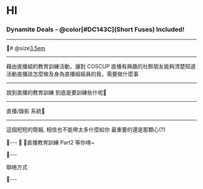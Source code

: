 # HI
### Dynamite Deals - @color[#DC143C](Short Fuses) Included!

---

# @size[3.5em](目的)

---

藉由直播組的教育訓練活動，讓對 COSCUP 直播有興趣的社群朋友能夠清楚知道活動直播該怎麼做及身為直播組組員的我，需要做什麼事

---

說到直播的教育訓練
到底是要訓練些什呢

---

直播/錄影 系統

---

這個短短的簡報, 相信也不能帶太多什麼給你
最重要的還是那顆心(?)

---

直播教育訓練 Part2 等你唷~

---

聯絡方式

---